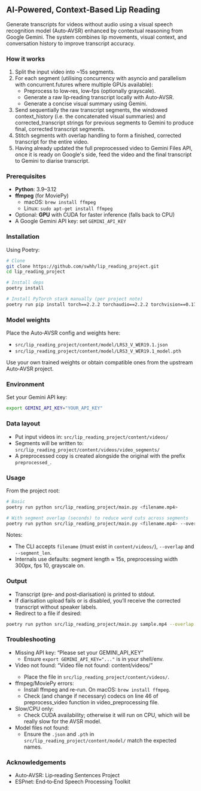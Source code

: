 ## AI‑Powered, Context‑Based Lip Reading

Generate transcripts for videos without audio using a visual speech recognition model (Auto‑AVSR) enhanced by contextual reasoning from Google Gemini. The system combines lip movements, visual context, and conversation history to improve transcript accuracy.

### How it works
1. Split the input video into ~15s segments.
2. For each segment (utilising concurrency with asyncio and parallelism with concurrent.futures where multiple GPUs available):
   - Preprocess to low‑res, low‑fps (optionally grayscale).
   - Generate a raw lip‑reading transcript locally with Auto‑AVSR.
   - Generate a concise visual summary using Gemini.
4. Send sequentially the raw transcript segments, the windowed context_history (i.e. the concatenated visual summaries) and corrected_transcript strings for previous segments to Gemini to produce final, corrected transcript segments.
5. Stitch segments with overlap handling to form a finished, corrected transcript for the entire video.
6. Having already updated the full preprocessed video to Gemini Files API, once it is ready on Google's side, feed the video and the final transcript to Gemini to diarise transcript.

### Prerequisites
- **Python**: 3.9–3.12
- **ffmpeg** (for MoviePy)
  - macOS: `brew install ffmpeg`
  - Linux: `sudo apt-get install ffmpeg`
- Optional: **GPU** with CUDA for faster inference (falls back to CPU)
- A Google Gemini API key: set `GEMINI_API_KEY`

### Installation
Using Poetry:
```bash
# Clone
git clone https://github.com/swhh/lip_reading_project.git
cd lip_reading_project

# Install deps
poetry install

# Install PyTorch stack manually (per project note)
poetry run pip install torch==2.2.2 torchaudio==2.2.2 torchvision==0.17.2
```

### Model weights
Place the Auto‑AVSR config and weights here:
- `src/lip_reading_project/content/model/LRS3_V_WER19.1.json`
- `src/lip_reading_project/content/model/LRS3_V_WER19.1_model.pth`

Use your own trained weights or obtain compatible ones from the upstream Auto‑AVSR project.

### Environment
Set your Gemini API key:
```bash
export GEMINI_API_KEY="YOUR_API_KEY"
```

### Data layout
- Put input videos in: `src/lip_reading_project/content/videos/`
- Segments will be written to: `src/lip_reading_project/content/videos/video_segments/`
- A preprocessed copy is created alongside the original with the prefix `preprocessed_`.

### Usage
From the project root:
```bash
# Basic
poetry run python src/lip_reading_project/main.py <filename.mp4>

# With segment overlap (seconds) to reduce word cuts across segments
poetry run python src/lip_reading_project/main.py <filename.mp4> --overlap 2
```
Notes:
- The CLI accepts `filename` (must exist in `content/videos/`),  `--overlap` and `--segment_len`.
- Internals use defaults: segment length ≈ 15s, preprocessing width 300px, fps 10, grayscale on.

### Output
- Transcript (pre‑ and post‑diarisation) is printed to stdout.
- If diarisation upload fails or is disabled, you’ll receive the corrected transcript without speaker labels.
- Redirect to a file if desired:
```bash
poetry run python src/lip_reading_project/main.py sample.mp4 --overlap 2 > transcript.txt
```

### Troubleshooting
- Missing API key: “Please set your GEMINI_API_KEY”
  - Ensure `export GEMINI_API_KEY="..."` is in your shell/env.
- Video not found: “Video file not found: content/videos/<file>”
  - Place the file in `src/lip_reading_project/content/videos/`.
- ffmpeg/MoviePy errors:
  - Install ffmpeg and re-run. On macOS: `brew install ffmpeg`.
  - Check (and change if necessary) codecs on line 46 of preprocess_video function in video_preprocessing file.
- Slow/CPU only:
  - Check CUDA availability; otherwise it will run on CPU, which will be really slow for the AVSR model.
- Model files not found:
  - Ensure the `.json` and `.pth` in `src/lip_reading_project/content/model/` match the expected names.



### Acknowledgements
- Auto‑AVSR: Lip‑reading Sentences Project
- ESPnet: End‑to‑End Speech Processing Toolkit






